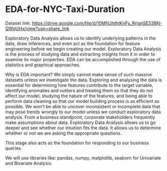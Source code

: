 # EDA-for-NYC-Taxi-Duration
Dataset link: https://drive.google.com/file/d/10MfjUhthtKnFy_RrIgnSE538N-QWqUHx/view?usp=share_link


Exploratory Data Analysis allows us to identify underlying patterns in the data, draw inferences, and even act as the foundation for feature engineering before we begin creating our model.
Exploratory Data Analysis is the process of studying data and extracting insights from it in order to examine its major properties. EDA can be accomplished through the use of statistics and graphical approaches.

Why is EDA important?
We simply cannot make sense of such massive datasets unless we investigate the data.
Exploring and analysing the data is essential for determining how features contribute to the target variable, identifying anomalies and outliers and treating them so that they do not affect our model, studying the nature of the features, and being able to perform data cleaning so that our model building process is as efficient as possible.
We won't be able to uncover inconsistent or incomplete data that may pose trends wrongly to our model unless we conduct exploratory data analysis.
From a business standpoint, corporate stakeholders frequently make assumptions about data. Exploratory Data Analysis allows us to go deeper and see whether our intuition fits the data. It allows us to determine whether or not we are asking the appropriate questions.

This stage also acts as the foundation for responding to our business queries.


We will use libraries like: pandas, numpy, matplotlib, seaborn for Univariate and Bivariate Analysis.